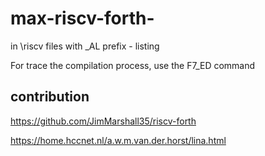 # max-riscv-forth-

  in \riscv files with  _AL prefix - listing

  For trace the compilation process, use the F7_ED command 
## contribution

 https://github.com/JimMarshall35/riscv-forth

 https://home.hccnet.nl/a.w.m.van.der.horst/lina.html

